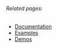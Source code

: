 ###### Related pages:

* [Documentation](http://minodisk.github.com/graphics/docs/)
* [Examples](http://minodisk.github.com/graphics/examples/)
* [Demos](http://minodisk.github.com/graphics/demos/)

